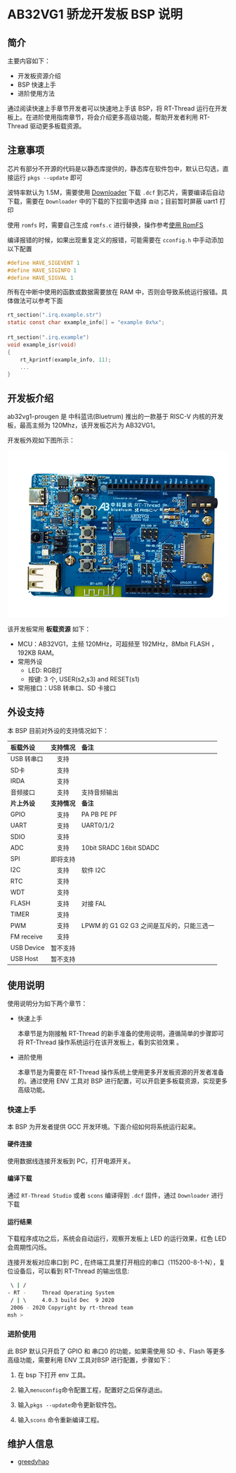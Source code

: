 # AB32VG1 骄龙开发板 BSP 说明

## 简介

主要内容如下：

- 开发板资源介绍
- BSP 快速上手
- 进阶使用方法

通过阅读快速上手章节开发者可以快速地上手该 BSP，将 RT-Thread 运行在开发板上。在进阶使用指南章节，将会介绍更多高级功能，帮助开发者利用 RT-Thread 驱动更多板载资源。

## 注意事项

芯片有部分不开源的代码是以静态库提供的，静态库在软件包中，默认已勾选，直接运行 `pkgs --update` 即可

波特率默认为 1.5M，需要使用 [Downloader](https://github.com/BLUETRUM/Downloader) 下载 `.dcf` 到芯片，需要编译后自动下载，需要在 `Downloader` 中的下载的下拉窗中选择 `自动`；目前暂时屏蔽 uart1 打印

使用 `romfs` 时，需要自己生成 `romfs.c` 进行替换，操作参考[使用 RomFS](https://www.rt-thread.org/document/site/#/rt-thread-version/rt-thread-standard/tutorial/qemu-network/filesystems/filesystems?id=%e4%bd%bf%e7%94%a8-romfs)

编译报错的时候，如果出现重复定义的报错，可能需要在 `cconfig.h` 中手动添加以下配置

``` c
#define HAVE_SIGEVENT 1
#define HAVE_SIGINFO 1
#define HAVE_SIGVAL 1
```

所有在中断中使用的函数或数据需要放在 RAM 中，否则会导致系统运行报错。具体做法可以参考下面

``` c
rt_section(".irq.example.str")
static const char example_info[] = "example 0x%x";

rt_section(".irq.example")
void example_isr(void)
{
    rt_kprintf(example_info, 11);
    ...
}
```

## 开发板介绍

ab32vg1-prougen 是 中科蓝讯(Bluetrum) 推出的一款基于 RISC-V 内核的开发板，最高主频为 120Mhz，该开发板芯片为 AB32VG1。

开发板外观如下图所示：

![board](figures/board.png)

该开发板常用 **板载资源** 如下：

- MCU：AB32VG1，主频 120MHz，可超频至 192MHz，8Mbit FLASH ，192KB RAM。
- 常用外设
  - LED: RGB灯
  - 按键: 3 个, USER(s2,s3) and RESET(s1)
- 常用接口：USB 转串口、SD 卡接口

## 外设支持

本 BSP 目前对外设的支持情况如下：

| **板载外设** | **支持情况** | **备注**                                  |
| :----------- | :----------: | :---------------------------------------- |
| USB 转串口   |     支持     |                                           |
| SD卡         |     支持     |                                           |
| IRDA         |     支持     |                                           |
| 音频接口     |     支持     | 支持音频输出                              |
| **片上外设** | **支持情况** | **备注**                                  |
| GPIO         |     支持     | PA PB PE PF                               |
| UART         |     支持     | UART0/1/2                                 |
| SDIO         |     支持     |                                           |
| ADC          |     支持     | 10bit SRADC  16bit SDADC                  |
| SPI          |   即将支持   |                                           |
| I2C          |     支持     | 软件 I2C                                  |
| RTC          |     支持     |                                           |
| WDT          |     支持     |                                           |
| FLASH        |     支持     | 对接 FAL                                  |
| TIMER        |     支持     |                                           |
| PWM          |     支持     | LPWM 的 G1 G2 G3 之间是互斥的，只能三选一 |
| FM receive   |     支持     |                                           |
| USB Device   |   暂不支持   |                                           |
| USB Host     |   暂不支持   |                                           |

## 使用说明

使用说明分为如下两个章节：

- 快速上手

    本章节是为刚接触 RT-Thread 的新手准备的使用说明，遵循简单的步骤即可将 RT-Thread 操作系统运行在该开发板上，看到实验效果 。

- 进阶使用

    本章节是为需要在 RT-Thread 操作系统上使用更多开发板资源的开发者准备的。通过使用 ENV 工具对 BSP 进行配置，可以开启更多板载资源，实现更多高级功能。


### 快速上手

本 BSP 为开发者提供 GCC 开发环境。下面介绍如何将系统运行起来。

#### 硬件连接

使用数据线连接开发板到 PC，打开电源开关。

#### 编译下载

通过 `RT-Thread Studio` 或者 `scons` 编译得到 `.dcf` 固件，通过 `Downloader` 进行下载

#### 运行结果

下载程序成功之后，系统会自动运行，观察开发板上 LED 的运行效果，红色 LED 会周期性闪烁。

连接开发板对应串口到 PC , 在终端工具里打开相应的串口（115200-8-1-N），复位设备后，可以看到 RT-Thread 的输出信息:

```bash
 \ | /
- RT -     Thread Operating System
 / | \     4.0.3 build Dec  9 2020
 2006 - 2020 Copyright by rt-thread team
msh >
```
### 进阶使用

此 BSP 默认只开启了 GPIO 和 串口0 的功能，如果需使用 SD 卡、Flash 等更多高级功能，需要利用 ENV 工具对BSP 进行配置，步骤如下：

1. 在 bsp 下打开 env 工具。

2. 输入`menuconfig`命令配置工程，配置好之后保存退出。

3. 输入`pkgs --update`命令更新软件包。

4. 输入`scons` 命令重新编译工程。

## 维护人信息

- [greedyhao](https://github.com/greedyhao)
